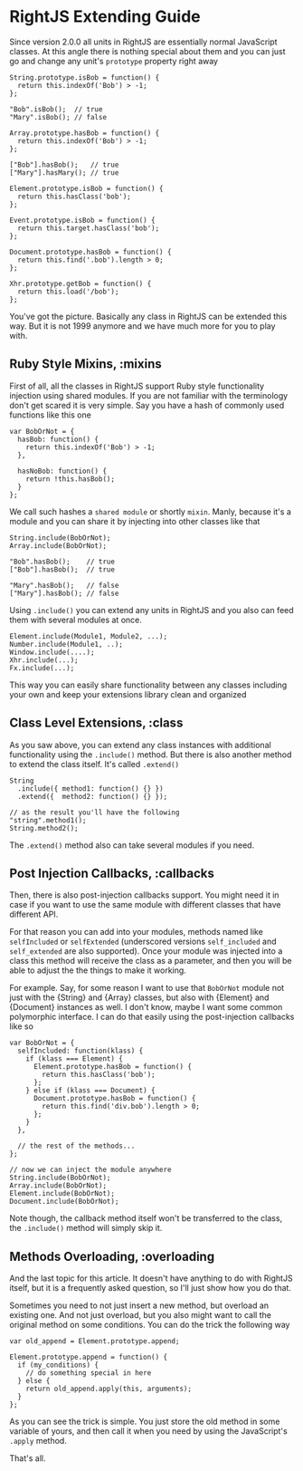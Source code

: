 # RightJS Extending Guide

Since version 2.0.0 all units in RightJS are essentially normal JavaScript
classes. At this angle there is nothing special about them and you can just
go and change any unit's `prototype` property right away

    String.prototype.isBob = function() {
      return this.indexOf('Bob') > -1;
    };

    "Bob".isBob();  // true
    "Mary".isBob(); // false

    Array.prototype.hasBob = function() {
      return this.indexOf('Bob') > -1;
    };

    ["Bob"].hasBob();   // true
    ["Mary"].hasMary(); // true

    Element.prototype.isBob = function() {
      return this.hasClass('bob');
    };

    Event.prototype.isBob = function() {
      return this.target.hasClass('bob');
    };

    Document.prototype.hasBob = function() {
      return this.find('.bob').length > 0;
    };

    Xhr.prototype.getBob = function() {
      return this.load('/bob');
    };

You've got the picture. Basically any class in RightJS can be extended this
way. But it is not 1999 anymore and we have much more for you to play with.


## Ruby Style Mixins, :mixins

First of all, all the classes in RightJS support Ruby style functionality
injection using shared modules. If you are not familiar with the terminology
don't get scared it is very simple. Say you have a hash of commonly used
functions like this one

    var BobOrNot = {
      hasBob: function() {
        return this.indexOf('Bob') > -1;
      },

      hasNoBob: function() {
        return !this.hasBob();
      }
    };

We call such hashes a `shared module` or shortly `mixin`. Manly, because it's
a module and you can share it by injecting into other classes like that

    String.include(BobOrNot);
    Array.include(BobOrNot);

    "Bob".hasBob();    // true
    ["Bob"].hasBob();  // true

    "Mary".hasBob();   // false
    ["Mary"].hasBob(); // false

Using `.include()` you can extend any units in RightJS and you also can feed
them with several modules at once.

    Element.include(Module1, Module2, ...);
    Number.include(Module1, ..);
    Window.include(....);
    Xhr.include(...);
    Fx.include(...);

This way you can easily share functionality between any classes including your
own and keep your extensions library clean and organized


## Class Level Extensions, :class

As you saw above, you can extend any class instances with additional
functionality using the `.include()` method. But there is also another method
to extend the class itself. It's called `.extend()`

    String
      .include({ method1: function() {} })
      .extend({  method2: function() {} });

    // as the result you'll have the following
    "string".method1();
    String.method2();

The `.extend()` method also can take several modules if you need.


## Post Injection Callbacks, :callbacks

Then, there is also post-injection callbacks support. You might need it in
case if you want to use the same module with different classes that have
different API.

For that reason you can add into your modules, methods named like
`selfIncluded` or `selfExtended` (underscored versions `self_included` and
`self_extended` are also supported). Once your module was injected into a
class this method will receive the class as a parameter, and then you will be
able to adjust the the things to make it working.

For example. Say, for some reason I want to use that `BobOrNot` module not
just with the {String} and {Array} classes, but also with {Element} and
{Document} instances as well. I don't know, maybe I want some common
polymorphic interface. I can do that easily using the post-injection callbacks
like so

    var BobOrNot = {
      selfIncluded: function(klass) {
        if (klass === Element) {
          Element.prototype.hasBob = function() {
            return this.hasClass('bob');
          };
        } else if (klass === Document) {
          Document.prototype.hasBob = function() {
            return this.find('div.bob').length > 0;
          };
        }
      },

      // the rest of the methods...
    };

    // now we can inject the module anywhere
    String.include(BobOrNot);
    Array.include(BobOrNot);
    Element.include(BobOrNot);
    Document.include(BobOrNot);

Note though, the callback method itself won't be transferred to the class, the
`.include()` method will simply skip it.


## Methods Overloading, :overloading

And the last topic for this article. It doesn't have anything to do with
RightJS itself, but it is a frequently asked question, so I'll just show how
you do that.

Sometimes you need to not just insert a new method, but overload an existing
one. And not just overload, but you also might want to call the original
method on some conditions. You can do the trick the following way

    var old_append = Element.prototype.append;

    Element.prototype.append = function() {
      if (my_conditions) {
        // do something special in here
      } else {
        return old_append.apply(this, arguments);
      }
    };

As you can see the trick is simple. You just store the old method in some
variable of yours, and then call it when you need by using the JavaScript's
`.apply` method.


That's all.


